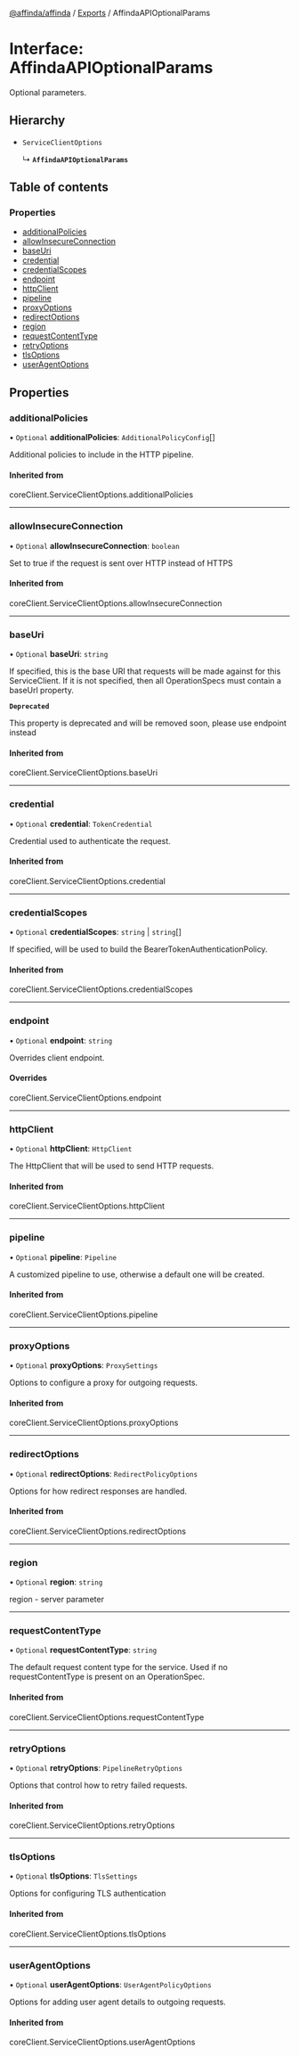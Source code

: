[@affinda/affinda](../README.md) / [Exports](../modules.md) / AffindaAPIOptionalParams

# Interface: AffindaAPIOptionalParams

Optional parameters.

## Hierarchy

- `ServiceClientOptions`

  ↳ **`AffindaAPIOptionalParams`**

## Table of contents

### Properties

- [additionalPolicies](AffindaAPIOptionalParams.md#additionalpolicies)
- [allowInsecureConnection](AffindaAPIOptionalParams.md#allowinsecureconnection)
- [baseUri](AffindaAPIOptionalParams.md#baseuri)
- [credential](AffindaAPIOptionalParams.md#credential)
- [credentialScopes](AffindaAPIOptionalParams.md#credentialscopes)
- [endpoint](AffindaAPIOptionalParams.md#endpoint)
- [httpClient](AffindaAPIOptionalParams.md#httpclient)
- [pipeline](AffindaAPIOptionalParams.md#pipeline)
- [proxyOptions](AffindaAPIOptionalParams.md#proxyoptions)
- [redirectOptions](AffindaAPIOptionalParams.md#redirectoptions)
- [region](AffindaAPIOptionalParams.md#region)
- [requestContentType](AffindaAPIOptionalParams.md#requestcontenttype)
- [retryOptions](AffindaAPIOptionalParams.md#retryoptions)
- [tlsOptions](AffindaAPIOptionalParams.md#tlsoptions)
- [userAgentOptions](AffindaAPIOptionalParams.md#useragentoptions)

## Properties

### additionalPolicies

• `Optional` **additionalPolicies**: `AdditionalPolicyConfig`[]

Additional policies to include in the HTTP pipeline.

#### Inherited from

coreClient.ServiceClientOptions.additionalPolicies

___

### allowInsecureConnection

• `Optional` **allowInsecureConnection**: `boolean`

Set to true if the request is sent over HTTP instead of HTTPS

#### Inherited from

coreClient.ServiceClientOptions.allowInsecureConnection

___

### baseUri

• `Optional` **baseUri**: `string`

If specified, this is the base URI that requests will be made against for this ServiceClient.
If it is not specified, then all OperationSpecs must contain a baseUrl property.

**`Deprecated`**

This property is deprecated and will be removed soon, please use endpoint instead

#### Inherited from

coreClient.ServiceClientOptions.baseUri

___

### credential

• `Optional` **credential**: `TokenCredential`

Credential used to authenticate the request.

#### Inherited from

coreClient.ServiceClientOptions.credential

___

### credentialScopes

• `Optional` **credentialScopes**: `string` \| `string`[]

If specified, will be used to build the BearerTokenAuthenticationPolicy.

#### Inherited from

coreClient.ServiceClientOptions.credentialScopes

___

### endpoint

• `Optional` **endpoint**: `string`

Overrides client endpoint.

#### Overrides

coreClient.ServiceClientOptions.endpoint

___

### httpClient

• `Optional` **httpClient**: `HttpClient`

The HttpClient that will be used to send HTTP requests.

#### Inherited from

coreClient.ServiceClientOptions.httpClient

___

### pipeline

• `Optional` **pipeline**: `Pipeline`

A customized pipeline to use, otherwise a default one will be created.

#### Inherited from

coreClient.ServiceClientOptions.pipeline

___

### proxyOptions

• `Optional` **proxyOptions**: `ProxySettings`

Options to configure a proxy for outgoing requests.

#### Inherited from

coreClient.ServiceClientOptions.proxyOptions

___

### redirectOptions

• `Optional` **redirectOptions**: `RedirectPolicyOptions`

Options for how redirect responses are handled.

#### Inherited from

coreClient.ServiceClientOptions.redirectOptions

___

### region

• `Optional` **region**: `string`

region - server parameter

___

### requestContentType

• `Optional` **requestContentType**: `string`

The default request content type for the service.
Used if no requestContentType is present on an OperationSpec.

#### Inherited from

coreClient.ServiceClientOptions.requestContentType

___

### retryOptions

• `Optional` **retryOptions**: `PipelineRetryOptions`

Options that control how to retry failed requests.

#### Inherited from

coreClient.ServiceClientOptions.retryOptions

___

### tlsOptions

• `Optional` **tlsOptions**: `TlsSettings`

Options for configuring TLS authentication

#### Inherited from

coreClient.ServiceClientOptions.tlsOptions

___

### userAgentOptions

• `Optional` **userAgentOptions**: `UserAgentPolicyOptions`

Options for adding user agent details to outgoing requests.

#### Inherited from

coreClient.ServiceClientOptions.userAgentOptions
